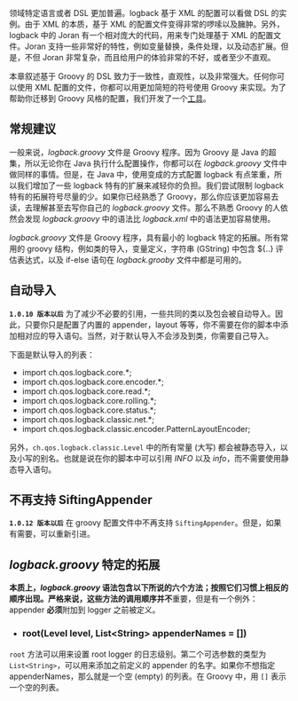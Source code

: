 领域特定语言或者 DSL 更加普遍。logback 基于 XML 的配置可以看做 DSL 的实例。由于 XML 的本质，基于 XML 的配置文件变得非常的啰嗦以及臃肿。另外，logback 中的 Joran 有一个相对庞大的代码，用来专门处理基于 XML 的配置文件。Joran 支持一些非常好的特性，例如变量替换，条件处理，以及动态扩展。但是，不但 Joran 非常复杂，而且给用户的体验非常的不好，或者至少不直观。

本章叙述基于 Groovy 的 DSL 致力于一致性，直观性，以及非常强大。任何你可以使用 XML 配置的文件，你都可以用更加简短的符号使用 Groovy 来实现。为了帮助你迁移到 Groovy 风格的配置，我们开发了一个[工具](https://logback.qos.ch/translator/asGroovy.html)。

## 常规建议

一般来说，*logback.groovy* 文件是 Groovy 程序。因为 Groovy 是 Java 的超集，所以无论你在 Java 执行什么配置操作，你都可以在 *logback.groovy* 文件中做同样的事情。但是，在 Java 中，使用变成的方式配置 logback 有点笨重，所以我们增加了一些 logback 特有的扩展来减轻你的负担。我们尝试限制 logback 特有的拓展符号尽量的少。如果你已经熟悉了 Groovy，那么你应该更加容易去读，去理解甚至去写你自己的 *logback.groovy* 文件。那么不熟悉 Groovy 的人依然会发现 *logback.groovy* 中的语法比 *logback.xml* 中的语法更加容易使用。

*logback.groovy* 文件是 Groovy 程序，具有最小的 logback 特定的拓展。所有常用的 groovy 结构，例如类的导入，变量定义，字符串 (GString) 中包含 \${..} 评估表达式，以及 if-else 语句在 *logback.grooby* 文件中都是可用的。

## 自动导入

**`1.0.10 版本以后`** 为了减少不必要的引用，一些共同的类以及包会被自动导入。因此，只要你只是配置了内置的 appender，layout 等等，你不需要在你的脚本中添加相对应的导入语句。当然，对于默认导入不会涉及到类，你需要自己导入。

下面是默认导入的列表：

-   import ch.qos.logback.core.*;
-   import ch.qos.logback.core.encoder.*;
-   import ch.qos.logback.core.read.*;
-   import ch.qos.logback.core.rolling.*;
-   import ch.qos.logback.core.status.*;
-   import ch.qos.logback.classic.net.*;
-   import ch.qos.logback.classic.encoder.PatternLayoutEncoder;

另外，`ch.qos.logback.classic.Level` 中的所有常量 (大写) 都会被静态导入，以及小写的别名。也就是说在你的脚本中可以引用 *INFO* 以及 *info*，而不需要使用静态导入语句。

## 不再支持 SiftingAppender

**`1.0.12 版本以后`** 在 groovy 配置文件中不再支持 `SiftingAppender`。但是，如果有需要，可以重新引进。

## *logback.groovy* 特定的拓展

**本质上，*logback.groovy* 语法包含以下所说的六个方法；按照它们习惯上相反的顺序出现。**严格来说，这些方法的调用顺序并**不**重要，但是有一个例外：appender **必须**附加到 logger 之前被定义。

- ### root(Level level, List\<String\> appenderNames = [])

`root` 方法可以用来设置 root logger 的日志级别。第二个可选参数的类型为 `List<String>`，可以用来添加之前定义的 appender 的名字。如果你不想指定 appenderNames，那么就是一个空 (empty) 的列表。在 Groovy 中，用 `[]` 表示一个空的列表。

